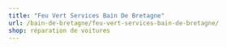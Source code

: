 ```yaml
---
title: "Feu Vert Services Bain De Bretagne"
url: /bain-de-bretagne/feu-vert-services-bain-de-bretagne/
shop: réparation de voitures
---
```

